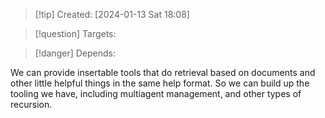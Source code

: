 
>[!tip] Created: [2024-01-13 Sat 18:08]

>[!question] Targets: 

>[!danger] Depends: 

We can provide insertable tools that do retrieval based on documents and other little helpful things in the same help format.  So we can build up the tooling we have, including multiagent management, and other types of recursion.